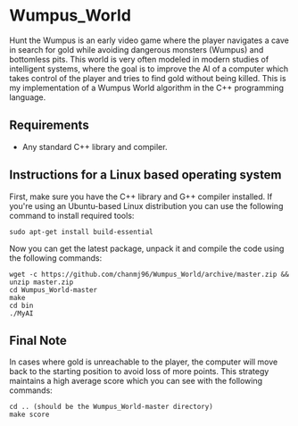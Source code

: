 Wumpus_World
==============

Hunt the Wumpus is an early video game where the player navigates a cave in search for gold while avoiding dangerous monsters (Wumpus) and bottomless pits. This world is very often modeled in modern studies of intelligent systems, where the goal is to improve the AI of a computer which takes control of the player and tries to find gold without being killed. This is my implementation of a Wumpus World algorithm in the C++ programming language.

Requirements
------------

* Any standard C++ library and compiler.

Instructions for a Linux based operating system
----------------------------------------------

First, make sure you have the C++ library and G++ compiler installed. If you're using an Ubuntu-based Linux distribution you can use the following command to install required tools:

    sudo apt-get install build-essential

Now you can get the latest package, unpack it and compile the code using the following commands:

    wget -c https://github.com/chanmj96/Wumpus_World/archive/master.zip && unzip master.zip
    cd Wumpus_World-master
    make
    cd bin
    ./MyAI


Final Note
----------
In cases where gold is unreachable to the player, the computer will move back to the starting position to avoid loss of more points. This strategy maintains a high average score which you can see with the following commands:
    
    cd .. (should be the Wumpus_World-master directory)
    make score
